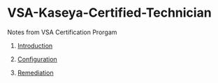 # VSA-Kaseya-Certified-Technician
Notes from VSA Certification Prorgam

1. [Introduction](Introduction.md)

2. [Configuration](Configuration.md)

3. [Remediation](Remediation.md)
